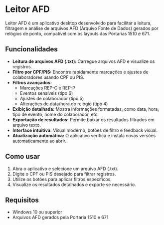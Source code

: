 # Leitor AFD 

Leitor AFD é um aplicativo desktop desenvolvido  para facilitar a leitura, filtragem e análise de arquivos AFD (Arquivo Fonte de Dados) gerados por relógios de ponto, compatível com os layouts das Portarias 1510 e 671.

## Funcionalidades

- **Leitura de arquivos AFD (.txt):** Carregue arquivos AFD e visualize os registros.
- **Filtro por CPF/PIS:** Encontre rapidamente marcações e ajustes de colaboradores usando CPF ou PIS.
- **Filtros avançados:**
  - Marcações REP-C e REP-P
  - Eventos sensíveis (tipo 6)
  - Ajustes de colaborador (tipo 5)
  - Alterações de data/hora do relógio (tipo 4)
- **Exibição detalhada:** Mostra informações formatadas, como data, hora, tipo de evento, nome do colaborador, etc.
- **Exportação de resultados:** Permite baixar os resultados filtrados em arquivo texto.
- **Interface intuitiva:** Visual moderno, botões de filtro e feedback visual.
- **Atualização automática:** O aplicativo verifica e instala novas versões automaticamente ao abrir.

## Como usar

1. Abra o aplicativo e selecione um arquivo AFD (.txt).
2. Digite o CPF ou PIS desejado para filtrar registros.
3. Utilize os botões para aplicar filtros específicos.
4. Visualize os resultados detalhados e exporte se necessário.

## Requisitos

- Windows 10 ou superior
- Arquivos AFD gerados pela Portaria 1510 e 671
